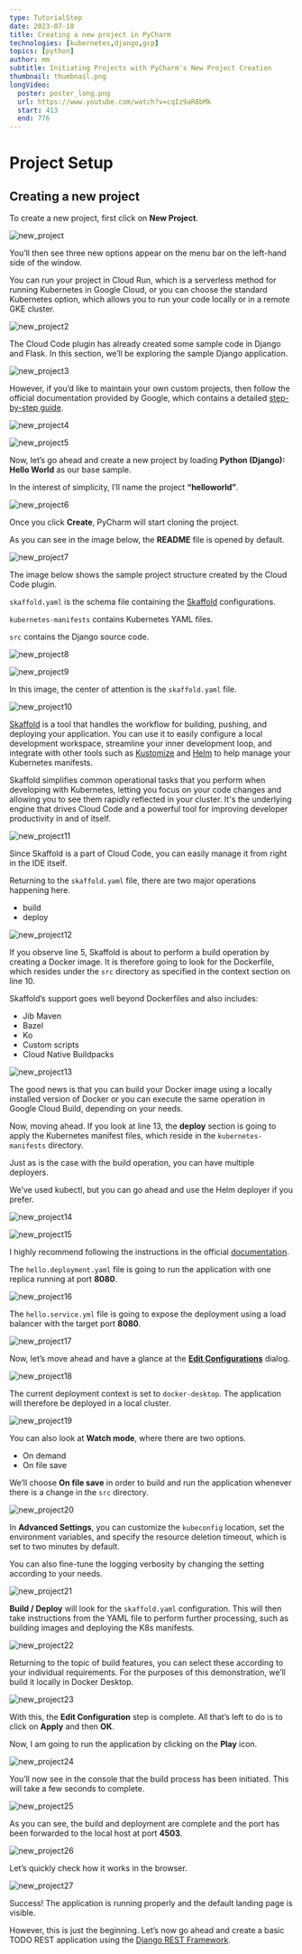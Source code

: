 ```yaml
---
type: TutorialStep
date: 2023-07-10
title: Creating a new project in PyCharm
technologies: [kubernetes,django,gcp]
topics: [python]
author: mm
subtitle: Initiating Projects with PyCharm's New Project Creation
thumbnail: thumbnail.png
longVideo:
  poster: poster_long.png
  url: https://www.youtube.com/watch?v=cqIz9aR8bMk
  start: 413
  end: 776
---
```


# Project Setup 

## Creating a new project


To create a new project, first click on **New Project**.


![new_project](./images/screen10.png)


You’ll then see three new options appear on the menu bar on the left-hand side of the window.

You can run your project in Cloud Run, which is a serverless method for running Kubernetes in Google Cloud, 
or you can choose the standard Kubernetes option, which allows you to run your code locally or in a remote GKE cluster.

![new_project2](./images/screen11.png)

The Cloud Code plugin has already created some sample code in Django and Flask. In this section, we’ll be exploring the sample Django application.

![new_project3](./images/screen12.png)

However, if you’d like to maintain your own custom projects, then follow the official documentation provided by Google, which contains a detailed [step-by-step guide](https://cloud.google.com/code/docs/intellij/set-up-sample-repo).

![new_project4](./images/screen13.png)

![new_project5](./images/screen14.png)

Now, let’s go ahead and create a new project by loading **Python (Django): Hello World** as our base sample.

In the interest of simplicity, I’ll name the project **“helloworld”**.

![new_project6](./images/screen15.png)

Once you click **Create**, PyCharm will start cloning the project. 

As you can see in the image below, the **README** file is opened by default.

![new_project7](./images/screen16.png)

The image below shows the sample project structure created by the Cloud Code plugin.


`skaffold.yaml` is the schema file containing the [Skaffold](https://skaffold.dev/docs/references/yaml/) configurations.

`kubernetes-manifests` contains Kubernetes YAML files.

`src` contains the Django source code.

![new_project8](./images/screen18.png)

![new_project9](./images/screen17.png)

In this image, the center of attention is the `skaffold.yaml` file.

![new_project10](./images/screen19.png)

[Skaffold](https://skaffold.dev/) is a tool that handles the workflow for building, pushing, and deploying your application. You 
can use it to easily configure a local development workspace, streamline your inner development loop, 
and integrate with other tools such as [Kustomize](https://kustomize.io/) and [Helm](https://helm.sh/) to help manage your Kubernetes manifests.


Skaffold simplifies common operational tasks that you perform when developing with Kubernetes, letting you focus
on your code changes and allowing you to see them rapidly reflected in your cluster. It's the underlying engine that 
drives Cloud Code and a powerful tool for improving developer productivity in and of itself.

![new_project11](./images/screen20.png)

Since Skaffold is a part of Cloud Code, you can easily manage it from right in the IDE itself.


Returning to the `skaffold.yaml` file, there are two major operations happening here.

- build
- deploy

![new_project12](./images/screen21.png)

If you observe line 5, Skaffold is about to perform a build operation by creating a Docker image. It is 
therefore going to look for the Dockerfile, which resides under the `src` directory as specified in the context section on line 10.

Skaffold’s support goes well beyond Dockerfiles and also includes:

- Jib Maven
- Bazel
- Ko 
- Custom scripts
- Cloud Native Buildpacks

![new_project13](./images/screen22.png)

The good news is that you can build your Docker image using a locally installed version of Docker or you can execute the same operation in Google Cloud Build, depending on your needs.


Now, moving ahead. If you look at line 13, the **deploy** section is going to apply the Kubernetes manifest files, 
which reside in the `kubernetes-manifests` directory. 

Just as is the case with the build operation, you can have multiple deployers.

We’ve used kubectl, but you can go ahead and use the Helm deployer if you prefer.

![new_project14](./images/kubectl.png)

![new_project15](./images/screen23.png)

I highly recommend following the instructions in the official [documentation](https://skaffold.dev/docs/).

The `hello.deployment.yaml` file is going to run the application with one replica running at port **8080**.

![new_project16](./images/screen24.png)

The `hello.service.yml` file is going to expose the deployment using a load balancer with the target port **8080**.

![new_project17](./images/screen25.png)

Now, let’s move ahead and have a glance at the **[Edit Configurations](https://www.jetbrains.com/help/pycharm/run-debug-configuration.html)** dialog.

![new_project18](./images/screen26.png)

The current deployment context is set to `docker-desktop`. The application will therefore be deployed in a local cluster.

![new_project19](./images/screen27.png)

You can also look at **Watch mode**, where there are two options.

- On demand
- On file save


We’ll choose **On file save** in order to build and run the application whenever there is a change in the `src` directory.


![new_project20](./images/screen28.png)

In **Advanced Settings**, you can customize the `kubeconfig` location, set the environment variables, and specify the resource deletion timeout, which is set to two minutes by default. 

You can also fine-tune the logging verbosity by changing the setting according to your needs.

![new_project21](./images/screen29.png)

**Build / Deploy** will look for the `skaffold.yaml` configuration. This will then take instructions from the YAML file to perform further processing, such as building images and deploying the K8s manifests.

![new_project22](./images/screen30.png)

Returning to the topic of build features, you can select these according to your individual requirements. For the purposes of this demonstration, we’ll build it locally in Docker Desktop.

![new_project23](./images/screen31.png)

With this, the **Edit Configuration** step is complete. All that’s left to do is to click on **Apply** and then **OK**.

Now, I am going to run the application by clicking on the **Play** icon.

![new_project24](./images/screen32.png)

You’ll now see in the console that the build process has been initiated. This will take a few seconds to complete.

![new_project25](./images/screen33.png)

As you can see, the build and deployment are complete and the port has been forwarded to the local host at port **4503**.

![new_project26](./images/screen34.png)

Let’s quickly check how it works in the browser.

![new_project27](./images/screen35.png)

Success! The application is running properly and the default landing page is visible.

However, this is just the beginning. Let’s now go ahead and create a basic TODO REST application using the [Django REST Framework](https://www.django-rest-framework.org/).





